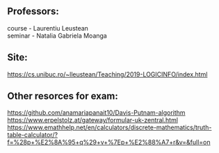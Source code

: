 ## Professors: 
course - Laurentiu Leustean \
seminar - Natalia Gabriela Moanga

## Site:
https://cs.unibuc.ro/~lleustean/Teaching/2019-LOGICINFO/index.html

## Other resorces for exam:
https://github.com/anamariapanait10/Davis-Putnam-algorithm \
https://www.erpelstolz.at/gateway/formular-uk-zentral.html \
https://www.emathhelp.net/en/calculators/discrete-mathematics/truth-table-calculator/?f=%28p+%E2%8A%95+q%29+v+%7Ep+%E2%88%A7+r&v=&full=on 
